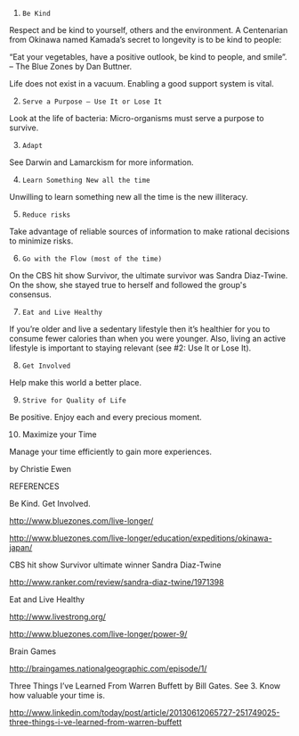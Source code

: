 1.     Be Kind

Respect and be kind to yourself, others and the environment.  A Centenarian from Okinawa named Kamada’s secret to longevity is to be kind to people:

“Eat your vegetables, have a positive outlook, be kind to people, and smile”. – The Blue Zones by Dan Buttner. 

Life does not exist in a vacuum.  Enabling a good support system is vital.

2.     Serve a Purpose – Use It or Lose It

Look at the life of bacteria: Micro-organisms must serve a purpose to survive.

3.     Adapt

See Darwin and Lamarckism for more information.

4.     Learn Something New all the time

Unwilling to learn something new all the time is the new illiteracy.

5.     Reduce risks

Take advantage of reliable sources of information to make rational decisions to minimize risks.

6.     Go with the Flow (most of the time)

On the CBS hit show Survivor, the ultimate survivor was Sandra Diaz-Twine.  On the show, she stayed true to herself and followed the group's consensus.

7.     Eat and Live Healthy

If you’re older and live a sedentary lifestyle then it’s healthier for you to consume fewer calories than when you were younger.  Also, living an active lifestyle is important to staying relevant (see #2: Use It or Lose It).

8.     Get Involved

Help make this world a better place.

9.     Strive for Quality of Life

Be positive.  Enjoy each and every precious moment.

10.  Maximize your Time

Manage your time efficiently to gain more experiences.



by Christie Ewen



REFERENCES

Be Kind.  Get Involved.

http://www.bluezones.com/live-longer/

http://www.bluezones.com/live-longer/education/expeditions/okinawa-japan/



CBS hit show Survivor ultimate winner Sandra Diaz-Twine

http://www.ranker.com/review/sandra-diaz-twine/1971398



Eat and Live Healthy

http://www.livestrong.org/

http://www.bluezones.com/live-longer/power-9/



Brain Games

http://braingames.nationalgeographic.com/episode/1/



Three Things I’ve Learned From Warren Buffett by Bill Gates.  See 3. Know how valuable your time is.

http://www.linkedin.com/today/post/article/20130612065727-251749025-three-things-i-ve-learned-from-warren-buffett




